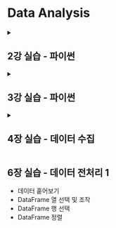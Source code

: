 # Data Analysis

<details>
  
<summary>
  
## 2강 실습 - 파이썬

</summary>
  
### 실습 내용
- 리스트 슬라이싱
- 리스트 컴프리헨션
- 문자열 형식화
- 컨텍스트 관리 

### ❕Aha moment
- with
- 파일 관리 -> close()
- 복수개의 파일
- URL 연결 관리

</details>

<details>
  
<summary>
  
## 3강 실습 - 파이썬

</summary>

### 실습 내용
- 언패킹
- 언더스코어
- 예외 처리
- 함수형 프로그래밍
  
### ❕Aha moment
- 언패킹 -> Javascript 구조분해 할당과 비슷함
- 예외처리 -> Javascript `try` `catch` `finally`
- lambda -> Javascript 화살표 함수랑 비슷함 lambda 명칭을 써서 정의한다
  #### e.g.
  ```python
  adjust_salary = lambda salary: f'{salary * 1.1:.0f}
  ```
  - salary 인수, 파라미터 자리
  - return문 없어도 됨
- `map`, `filter` 그리고 `functools`에 있는 `reduce`
  - Javascript와 의미는 비슷하지만 문법이 약간 다르다.
    ```
    map(함수, 데이터)
    ```
    - 두번째 인수 데이터를 받고 첫번째 인수자리에 가공할 함수를 넣어준다. (lambda를 바로 작성하거나 따로 변수로 만들어 작성해도 됨)
    - 데이터가 첫번째 인수 함수인자로 하나씩 인덱스별로 넘어가 작동됨.
    - Javascript callback function를 생각하면 이해하기 쉽다.
</details>

<details>
  <summary>

## 4장 실습 - 데이터 수집

  </summary>

- CSV 파일 읽기
- JSON 파일 읽기
- 텍스트 파일 읽기 및 데이터 추출
- Open-Meteo의 API 이용 -> 지역 온도 조회
- Selenium과 lxml을 이용한 웹 스크래핑

### ❕Aha moment
- pandas의 역할 -> 데이터 포메팅
- requests 라이브러리에 json() -> pandas 사용 안해도 됨.
- 공공데이터 포털 -> https://www.data.go.kr
</details>

## 6장 실습 - 데이터 전처리 1

  </summary>

- 데이터 훝어보기
- DataFrame 열 선택 및 조작
- DataFrame 행 선택
- DataFrame 정렬

</details>
